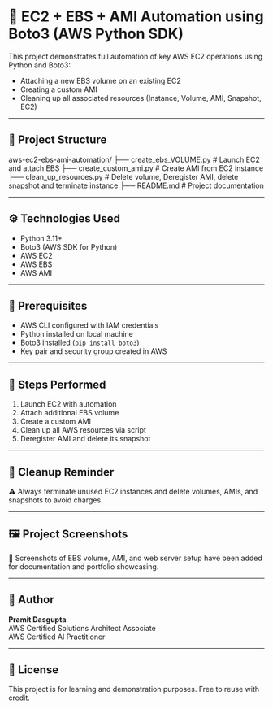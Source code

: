 # 🚀 EC2 + EBS + AMI Automation using Boto3 (AWS Python SDK)

This project demonstrates full automation of key AWS EC2 operations using Python and Boto3:

- Attaching a new EBS volume on an existing EC2
- Creating a custom AMI
- Cleaning up all associated resources (Instance, Volume, AMI, Snapshot, EC2)

---

## 📁 Project Structure

aws-ec2-ebs-ami-automation/
├── create_ebs_VOLUME.py # Launch EC2 and attach EBS
├── create_custom_ami.py # Create AMI from EC2 instance
├── clean_up_resources.py # Delete volume, Deregister AMI, delete snapshot and terminate instance
├── README.md # Project documentation

---

## ⚙️ Technologies Used

- Python 3.11+
- Boto3 (AWS SDK for Python)
- AWS EC2
- AWS EBS
- AWS AMI

---

## 🔐 Prerequisites

- AWS CLI configured with IAM credentials
- Python installed on local machine
- Boto3 installed (`pip install boto3`)
- Key pair and security group created in AWS

---

## 📌 Steps Performed

1. Launch EC2 with automation
2. Attach additional EBS volume
3. Create a custom AMI
4. Clean up all AWS resources via script
5. Deregister AMI and delete its snapshot

---

## 🧹 Cleanup Reminder

⚠️ Always terminate unused EC2 instances and delete volumes, AMIs, and snapshots to avoid charges.

---

## 🖼️ Project Screenshots

📸 Screenshots of EBS volume, AMI, and web server setup have been added for documentation and portfolio showcasing.

---

## 📇 Author

**Pramit Dasgupta**  
AWS Certified Solutions Architect Associate  
AWS Certified AI Practitioner  

---

## 📢 License

This project is for learning and demonstration purposes. Free to reuse with credit.